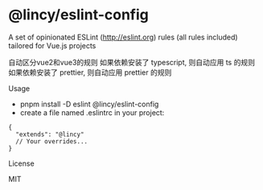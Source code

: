 # @lincy/eslint-config

A set of opinionated ESLint (http://eslint.org) rules (all rules included) tailored for Vue.js projects

自动区分vue2和vue3的规则
如果依赖安装了 typescript, 则自动应用 ts 的规则
如果依赖安装了 prettier, 则自动应用 prettier 的规则

Usage

- pnpm install -D eslint @lincy/eslint-config
- create a file named .eslintrc in your project:
```
{
  "extends": "@lincy"
  // Your overrides...
}
```

License

MIT
